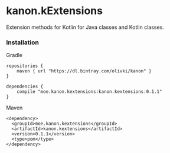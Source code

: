 # kanon.kExtensions

Extension methods for Kotlin for Java classes and Kotlin classes.

### Installation

Gradle

```
repositories {
    maven { url "https://dl.bintray.com/olivki/kanon" }
}

dependencies {
    compile "moe.kanon.kextensions:kanon.kextensions:0.1.1"
}
```

Maven

```
<dependency>
  <groupId>moe.kanon.kextensions</groupId>
  <artifactId>kanon.kextensions</artifactId>
  <version>0.1.1</version>
  <type>pom</type>
</dependency>
```